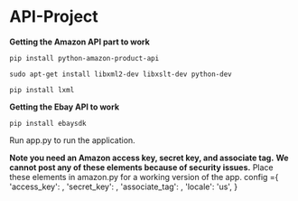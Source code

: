 API-Project
===========


**Getting the Amazon API part to work**

`pip install python-amazon-product-api`

`sudo apt-get install libxml2-dev libxslt-dev python-dev`

`pip install lxml`

**Getting the Ebay API to work**

`pip install ebaysdk`

Run app.py to run the application.

**Note you need an Amazon access key, secret key, and associate tag.**
**We cannot post any of these elements because of security issues.**
Place these elements in amazon.py for a working version of the app.
config ={
    'access_key': <your-access-key>,
    'secret_key': <your-secret-key>,
    'associate_tag': <your-associate-tag>,
    'locale': 'us',
    }
